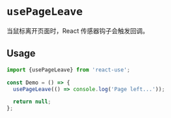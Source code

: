 # `usePageLeave`

当鼠标离开页面时，React 传感器钩子会触发回调。

## Usage

```jsx
import {usePageLeave} from 'react-use';

const Demo = () => {
  usePageLeave(() => console.log('Page left...'));

  return null;
};
```
